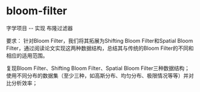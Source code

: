 # bloom-filter
字学项目 -- 实现 布隆过滤器

要求：
针对Bloom Filter，我们将其拓展为Shifting Bloom Filter和Spatial Bloom Filter，通过阅读论文实现这两种数据结构，总结其与传统的Bloom Filter的不同和相应的适用范围。

复现Bloom Filter、Shifting Bloom Filter、Spatial Bloom Filter三种数据结构；
使用不同分布的数据集（至少三种，如高斯分布、均匀分布、极限情况等等）并对比分析效率；
